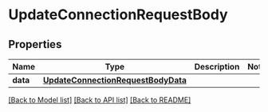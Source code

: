 # UpdateConnectionRequestBody

## Properties
Name | Type | Description | Notes
------------ | ------------- | ------------- | -------------
**data** | [**UpdateConnectionRequestBodyData**](UpdateConnectionRequestBodyData.md) |  | 

[[Back to Model list]](../README.md#documentation-for-models) [[Back to API list]](../README.md#documentation-for-api-endpoints) [[Back to README]](../README.md)

